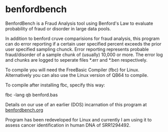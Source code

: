 # benfordbench
BenfordBench is a Fraud Analysis tool using Benford's Law to evaluate probability of fraud or disorder in large data pools.

In addition to benford cruve comparisions for fraud analysis, this program can do error reporting if a certain user specified percent exceeds the prior user specified sampling chunck. Error reporting represents probable fraud/disorder of a sample chunk of (usually) 10,000 or more. The error log and chunks are logged to seperate files *.err and *.ben respectively.

To compile you will need the FreeBasic Compiler (fbc) for Linux. Alternatively you can also use the Linux version of QB64 to compile.

To compile after installing fbc, specify this way:

fbc -lang qb benford.bas


Details on our use of an earlier (DOS) incarnation of this program at <a href="benfordbench.org">benfordbench.org</a>

Program has been redeveloped for Linux and currently I am using it to assess cancer identification in human DNA of SRR1294492.
